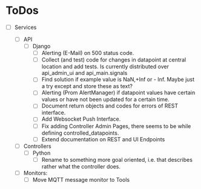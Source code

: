 # ToDos

* [ ] Services

  * [ ] API
    * [ ] Django
      * [ ] Alerting (E-Mail) on 500 status code.
      * [ ] Collect (and test) code for changes in datapoint at central location and add tests. Is currently distributed over api_admin_ui and api_main.signals
      * [ ] Find solution if example value is NaN,+Inf or - Inf. Maybe just a try except and store these as text?
      * [ ] Alerting (Prom AlertManager) if datapoint values have certain values or have not been updated for a certain time.
      * [ ] Document return objects and codes for errors of REST interface.
      * [ ] Add Websocket Push Interface.
      * [ ] Fix adding Controller Admin Pages, there seems to be while defining controlled_datapoints.
      * [ ] Extend documentation on REST and UI Endpoints
  * [ ] Controllers
    * [ ] Python
      * [ ] Rename to something more goal oriented, i.e. that describes rather what the controller does.
  * [ ] Monitors:
    * [ ] Move MQTT message monitor to Tools
